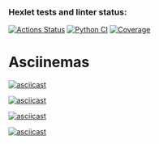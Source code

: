 ### Hexlet tests and linter status:
[![Actions Status](https://github.com/oshwa364/python-project-50/actions/workflows/hexlet-check.yml/badge.svg)](https://github.com/oshwa364/python-project-50/actions)
[![Python CI](https://github.com/oshwa364/python-project-50/actions/workflows/python_CI.yml/badge.svg)](https://github.com/oshwa364/python-project-50/actions/workflows/python_CI.yml)
[![Coverage](https://sonarcloud.io/api/project_badges/measure?project=oshwa364_python-project-50&metric=coverage)](https://sonarcloud.io/summary/new_code?id=oshwa364_python-project-50)


# Asciinemas

[![asciicast](https://asciinema.org/a/emYv6hfFLhRcY3fV8tTqJ15lC.svg)](https://asciinema.org/a/emYv6hfFLhRcY3fV8tTqJ15lC)

[![asciicast](https://asciinema.org/a/nWNBC0EVJh9WXsAQ7pLMelcgg.svg)](https://asciinema.org/a/nWNBC0EVJh9WXsAQ7pLMelcgg)

[![asciicast](https://asciinema.org/a/pUBZ5yh2K9rQyiMxVnBdAi2jS.svg)](https://asciinema.org/a/pUBZ5yh2K9rQyiMxVnBdAi2jS)

[![asciicast](https://asciinema.org/a/aBeWC1NFrOWl4FtFWNdWmmy3p.svg)](https://asciinema.org/a/aBeWC1NFrOWl4FtFWNdWmmy3p)
